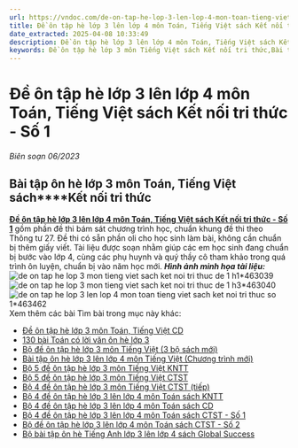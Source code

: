 ```yaml
---
url: https://vndoc.com/de-on-tap-he-lop-3-len-lop-4-mon-toan-tieng-viet-sach-ket-noi-tri-thuc-so-1-299296
title: Đề ôn tập hè lớp 3 lên lớp 4 môn Toán, Tiếng Việt sách Kết nối tri thức - Số 1 - Biên soạn 06/2023 - VnDoc.com
date_extracted: 2025-04-08 10:33:49
description: Đề ôn tập hè lớp 3 lên lớp 4 môn Toán, Tiếng Việt sách Kết nối tri thức - Số 1 được soạn nhằm giúp các em học sinh rèn luyện, củng cố các kiến thức để chuẩn bị bước vào năm học mới.
keywords: Đề ôn tập hè lớp 3 môn Tiếng Việt sách Kết nối tri thức,Bài tập hè lớp 3 môn Toán sách Kết nối tri thức,bài tập ôn hè lớp 3 lên lớp 4,bài tập ôn hè lớp 3 lên 4,ôn tập hè lớp 3 lên 4,đề ôn tập hè lớp 3 lên 4,ôn hè lớp 3 lên 4,đề ôn tập lớp 3 lên lớp 4,bộ đề ôn tập hè lớp 3 lên lớp 4,ôn hè lớp 3,đề ôn tập hè lớp 3,bài tập ôn hè lớp 3 lên lớp 4 môn tiếng việt,bài tập ôn hè lớp 3 lên 4 môn tiếng việt
---
```


# Đề ôn tập hè lớp 3 lên lớp 4 môn Toán, Tiếng Việt sách Kết nối tri thức - Số 1
 _Biên soạn 06/2023_
## **Bài tập ôn hè lớp 3 môn Toán, Tiếng Việt sách****Kết nối tri thức**
[**Đề ôn tập hè lớp 3 lên lớp 4 môn Toán, Tiếng Việt sách Kết nối tri thức - Số 1**](<https://vndoc.com/de-on-tap-he-lop-3-len-lop-4-mon-toan-tieng-viet-sach-ket-noi-tri-thuc-so-1-299296>) gồm phần đề thi bám sát chương trình học, chuẩn khung đề thi theo Thông tư 27. Đề thi có sẵn phần oli cho học sinh làm bài, không cần chuẩn bị thêm giấy viết.
Tài liệu được soạn nhằm giúp các em học sinh đang chuẩn bị bước vào lớp 4, cùng các phụ huynh và quý thầy cô tham khảo trong quá trình ôn luyện, chuẩn bị vào năm học mới.
_**Hình ảnh minh họa tài liệu:**_
![de on tap he lop 3 mon tieng viet sach ket noi tri thuc de 1 h1*463039](https://i.vdoc.vn/data/image/2023/06/15/de-on-tap-he-lop-3-mon-tieng-viet-sach-ket-noi-tri-thuc-de-1-h1.jpg)![de on tap he lop 3 mon tieng viet sach ket noi tri thuc de 1 h3*463040](https://i.vdoc.vn/data/image/2023/06/15/de-on-tap-he-lop-3-mon-tieng-viet-sach-ket-noi-tri-thuc-de-1-h3.jpg)![de on tap he lop 3 len lop 4 mon toan tieng viet sach ket noi tri thuc so 1*463462](https://i.vdoc.vn/data/image/2023/06/16/de-on-tap-he-lop-3-len-lop-4-mon-toan-tieng-viet-sach-ket-noi-tri-thuc-so-1.jpg)
Xem thêm các bài Tìm bài trong mục này khác:
  * [Đề ôn tập hè lớp 3 môn Toán, Tiếng Việt CD](</de-on-tap-he-lop-3-len-lop-4-mon-toan-tieng-viet-sach-canh-dieu-so-1-299298>)
  * [130 bài Toán có lời văn ôn hè lớp 3](</130-bai-toan-co-loi-van-on-he-lop-3-124839>)
  * [Bộ đề ôn tập hè lớp 3 môn Tiếng Việt \(3 bộ sách mới\)](</bo-de-on-tap-he-lop-3-len-lop-4-mon-tieng-viet-203002>)
  * [Bài tập ôn hè lớp 3 lên lớp 4 môn Tiếng Việt \(Chương trình mới\)](</bai-tap-on-he-lop-3-len-lop-4-mon-tieng-viet-chuong-trinh-moi-297296>)
  * [Bộ 5 đề ôn tập hè lớp 3 môn Tiếng Việt KNTT](</bo-5-de-on-tap-he-lop-3-len-lop-4-mon-tieng-viet-ket-noi-tri-thuc-299517>)
  * [Bộ 5 đề ôn tập hè lớp 3 môn Tiếng Việt CTST](</bo-5-de-on-tap-he-lop-3-len-lop-4-mon-tieng-viet-chan-troi-sang-tao-299605>)
  * [Bộ 4 đề ôn tập hè lớp 3 môn Tiếng Việt CTST \(tiếp\)](</top-4-de-on-tap-he-lop-3-len-lop-4-mon-tieng-viet-chan-troi-sang-tao-323827>)
  * [Bộ 4 đề ôn tập hè lớp 3 lên lớp 4 môn Toán sách KNTT](</bo-4-de-on-tap-he-lop-3-len-lop-4-mon-toan-sach-ket-noi-tri-thuc-299686>)
  * [Bộ 4 đề ôn tập hè lớp 3 lên lớp 4 môn Toán sách CD](</bo-4-de-on-tap-he-lop-3-len-lop-4-mon-toan-sach-canh-dieu-299677>)
  * [Bộ 4 đề ôn tập hè lớp 3 lên lớp 4 môn Toán sách CTST - Số 1](</bo-4-de-on-tap-he-lop-3-len-lop-4-mon-toan-sach-chan-troi-sang-tao-300162>)
  * [Bộ đề ôn tập hè lớp 3 lên lớp 4 môn Toán sách CTST - Số 2](</bo-de-on-tap-he-lop-3-len-lop-4-mon-toan-sach-chan-troi-sang-tao-so-2-323840>)
  * [Bộ bài tập ôn hè Tiếng Anh lớp 3 lên lớp 4 sách Global Success](</bo-bai-tap-on-he-tieng-anh-lop-3-len-lop-4-sach-global-success-300676>)

